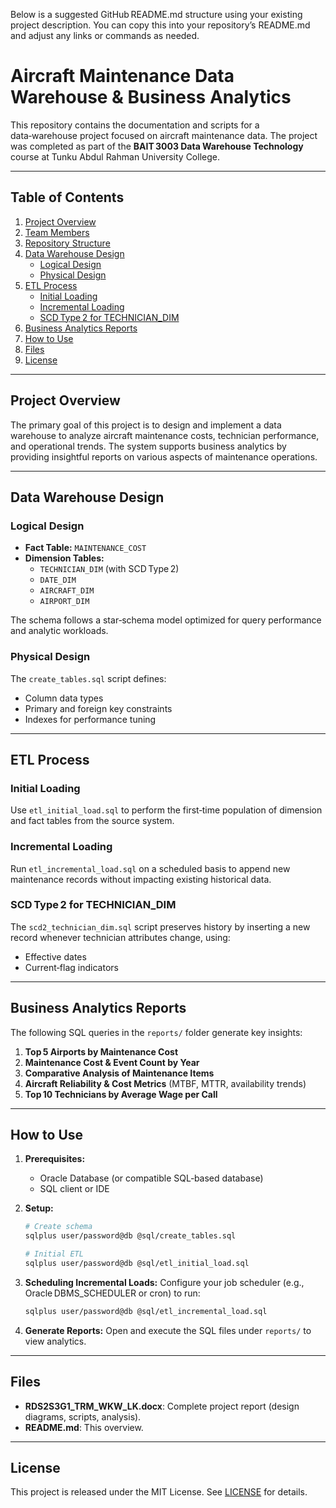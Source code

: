 Below is a suggested GitHub README.md structure using your existing project description. You can copy this into your repository’s README.md and adjust any links or commands as needed.


# Aircraft Maintenance Data Warehouse & Business Analytics

This repository contains the documentation and scripts for a data‑warehouse project focused on aircraft maintenance data. The project was completed as part of the **BAIT 3003 Data Warehouse Technology** course at Tunku Abdul Rahman University College.

---

## Table of Contents

1. [Project Overview](#project-overview)  
2. [Team Members](#team-members)  
3. [Repository Structure](#repository-structure)  
4. [Data Warehouse Design](#data-warehouse-design)  
   - [Logical Design](#logical-design)  
   - [Physical Design](#physical-design)  
5. [ETL Process](#etl-process)  
   - [Initial Loading](#initial-loading)  
   - [Incremental Loading](#incremental-loading)  
   - [SCD Type 2 for TECHNICIAN_DIM](#scd-type-2-for-technician_dim)  
6. [Business Analytics Reports](#business-analytics-reports)  
7. [How to Use](#how-to-use)  
8. [Files](#files)  
9. [License](#license)  

---

## Project Overview

The primary goal of this project is to design and implement a data warehouse to analyze aircraft maintenance costs, technician performance, and operational trends. The system supports business analytics by providing insightful reports on various aspects of maintenance operations.

---

## Data Warehouse Design

### Logical Design

- **Fact Table:** `MAINTENANCE_COST`  
- **Dimension Tables:**  
  - `TECHNICIAN_DIM` (with SCD Type 2)  
  - `DATE_DIM`  
  - `AIRCRAFT_DIM`  
  - `AIRPORT_DIM`  

The schema follows a star‑schema model optimized for query performance and analytic workloads.

### Physical Design

The `create_tables.sql` script defines:

- Column data types  
- Primary and foreign key constraints  
- Indexes for performance tuning  

---

## ETL Process

### Initial Loading

Use `etl_initial_load.sql` to perform the first‐time population of dimension and fact tables from the source system.

### Incremental Loading

Run `etl_incremental_load.sql` on a scheduled basis to append new maintenance records without impacting existing historical data.

### SCD Type 2 for TECHNICIAN_DIM

The `scd2_technician_dim.sql` script preserves history by inserting a new record whenever technician attributes change, using:

- Effective dates  
- Current‐flag indicators  

---

## Business Analytics Reports

The following SQL queries in the `reports/` folder generate key insights:

1. **Top 5 Airports by Maintenance Cost**  
2. **Maintenance Cost & Event Count by Year**  
3. **Comparative Analysis of Maintenance Items**  
4. **Aircraft Reliability & Cost Metrics** (MTBF, MTTR, availability trends)  
5. **Top 10 Technicians by Average Wage per Call**  

---

## How to Use

1. **Prerequisites:**  
   - Oracle Database (or compatible SQL‐based database)  
   - SQL client or IDE  

2. **Setup:**  
   ```sh
   # Create schema
   sqlplus user/password@db @sql/create_tables.sql

   # Initial ETL
   sqlplus user/password@db @sql/etl_initial_load.sql


3. **Scheduling Incremental Loads:**
   Configure your job scheduler (e.g., Oracle DBMS\_SCHEDULER or cron) to run:

   ```sh
   sqlplus user/password@db @sql/etl_incremental_load.sql
   ```

4. **Generate Reports:**
   Open and execute the SQL files under `reports/` to view analytics.

---

## Files

* **RDS2S3G1\_TRM\_WKW\_LK.docx**: Complete project report (design diagrams, scripts, analysis).
* **README.md**: This overview.

---

## License

This project is released under the MIT License. See [LICENSE](LICENSE) for details.

```
```
